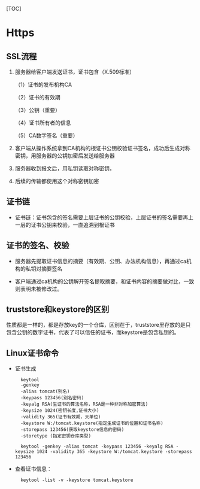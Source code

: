 [TOC]

# Https

## SSL流程
1. 服务器给客户端发送证书，证书包含（X.509标准）

    （1）证书的发布机构CA
    
    （2）证书的有效期
    
    （3）公钥（重要）
    
    （4）证书所有者的信息
    
    （5）CA数字签名（重要）
    
2. 客户端从操作系统拿到CA机构的根证书公钥校验证书签名，成功后生成对称密钥，用服务器的公钥加密后发送给服务器

3. 服务器收到报文后，用私钥读取对称密钥，

4. 后续的传输都使用这个对称密钥加密

## 证书链

- 证书链：证书包含的签名需要上层证书的公钥校验，上层证书的签名需要再上一层的证书公钥来校验，一直追溯到根证书


## 证书的签名、校验

- 服务器先提取证书信息的摘要（有效期、公钥、办法机构信息），再通过ca机构的私钥对摘要签名

- 客户端通过ca机构的公钥解开签名提取摘要，和证书内容的摘要做对比，一致则表明未被修改过。


## truststore和keystore的区别

性质都是一样的，都是存放key的一个仓库，区别在于，truststore里存放的是只包含公钥的数字证书，代表了可以信任的证书，而keystore是包含私钥的。


## Linux证书命令

- 证书生成
	
        keytool 
        -genkey 
        -alias tomcat(别名) 
        -keypass 123456(别名密码) 
        -keyalg RSA(生证书的算法名称，RSA是一种非对称加密算法) 
        -keysize 1024(密钥长度,证书大小) 
        -validity 365(证书有效期，天单位) 
        -keystore W:/tomcat.keystore(指定生成证书的位置和证书名称) 
        -storepass 123456(获取keystore信息的密码)
        -storetype (指定密钥仓库类型) 
        
        keytool -genkey -alias tomcat -keypass 123456 -keyalg RSA -keysize 1024 -validity 365 -keystore W:/tomcat.keystore -storepass 123456


- 查看证书信息：

        keytool -list -v -keystore tomcat.keystore